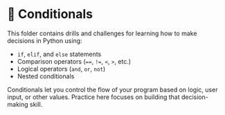 # 🔀 Conditionals

This folder contains drills and challenges for learning how to make decisions in Python using:

- `if`, `elif`, and `else` statements
- Comparison operators (`==`, `!=`, `<`, `>`, etc.)
- Logical operators (`and`, `or`, `not`)
- Nested conditionals

Conditionals let you control the flow of your program based on logic, user input, or other values. Practice here focuses on building that decision-making skill.

